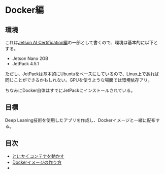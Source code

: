 # Docker編

## 環境

これは[Jetson AI Certification編](../jetsoncert/)の一部として書くので、環境は基本的に以下とする。

* Jetson Nano 2GB
* JetPack 4.5.1

ただし、JetPackは基本的にUbuntuをベースにしているので、Linux上であれば同じことができるかもしれない。GPUを使うような場面では環境依存アリ。

ちなみにDocker自体はすでにJetPackにインストールされている。

## 目標

Deep Leaning技術を使用したアプリを作成し、Dockerイメージと一緒に配布する。

## 目次

* [とにかくコンテナを動かす](getting_started.html)
* [Dockerイメージの作り方](create_an_image.html)
* 

